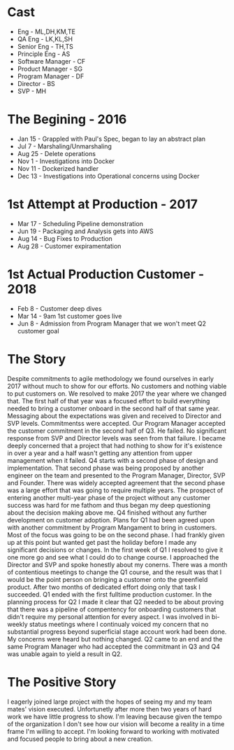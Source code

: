 # Cast
* Eng - ML,DH,KM,TE
* QA Eng - LK,KL,SH
* Senior Eng - TH,TS
* Principle Eng - AS
* Software Manager - CF
* Product Manager - SG
* Program Manager - DF
* Director - BS
* SVP - MH

# The Begining - 2016
* Jan 15 - Grappled with Paul's Spec, began to lay an abstract plan
* Jul  7 - Marshaling/Unmarshaling  
* Aug 25 - Delete operations
* Nov  1 - Investigations into Docker
* Nov 11 - Dockerized handler
* Dec 13 - Investigations into Operational concerns using Docker

# 1st Attempt at Production - 2017
* Mar 17 - Scheduling Pipeline demonstration
* Jun 19 - Packaging and Analysis gets into AWS
* Aug 14 - Bug Fixes to Production
* Aug 28 - Customer expiramentation

# 1st Actual Production Customer - 2018
* Feb  8 - Customer deep dives
* Mar 14 - 9am 1st customer goes live
* Jun  8 - Admission from Program Manager that we won't meet Q2 customer goal



# The Story
Despite commitments to agile methodology we found ourselves in early 2017 without much to show for our efforts. No customers and nothing viable to put customers on.  We resolved to make 2017 the year where we changed that. The first half of that year was a focused effort to build everything needed to bring a customer onboard in the second half of that same year. Messaging about the expectations was given and received to Director and SVP levels. Commitmentss were accepted. Our Program Manager accepted the customer commitment in the second half of Q3. He failed. No significant response from SVP and Director levels was seen from that failure. I became deeply concerned that a project that had nothing to show for it's existence in over a year and a half wasn't getting any attention from upper management when it failed.  Q4 starts with a second phase of design and implementation. That second phase was being proposed by another engineer on the team and presented to the Program Manager, Director, SVP and Founder. There was widely accepted agreement that the second phase was a large effort that was going to require multiple years. The prospect of entering another multi-year phase of the project without any customer success was hard for me fathom and thus began my deep questioning about the decision making above me. Q4 finished without any further development on customer adoption. Plans for Q1 had been agreed upon with another commitment by Program Mangament to bring in customers. Most of the focus was going to be on the second phase.  I had frankly given up at this point but wanted get past the holiday before I made any significant decisions or changes.  In the first week of Q1 I resolved to give it one more go and see what I could do to change course. I approached the Director and SVP and spoke honestly about my conerns. There was a month of contentious meetings to change the Q1 course, and the result was that I would be the point person on bringing a customer onto the greenfield product. After two months of dedicated effort doing only that task I succeeded. Q1 ended with the first fulltime production customer. In the planning process for Q2 I made it clear that Q2 needed to be about proving that there was a pipeline of compentency for onboarding customers that didn't require my personal attention for every aspect. I was involved in bi-weekly status meetings where I continualy voiced my concern that no substantial progress beyond superficial stage account work had been done. My concerns were heard but nothing changed. Q2 came to an end and the same Program Manager who had accepted the commitmant in Q3 and Q4 was unable again to yield a result in Q2. 

# The Positive Story
I eagerly joined large project with the hopes of seeing my and my team mates' vision executed. Unfortunetly after more then two years of hard work we have little progress to show. I'm leaving because given the tempo of the organization I don't see how our vision will become a reality in a time frame I'm willing to accept. I'm looking forward to working with motivated and focused people to bring about a new creation. 
